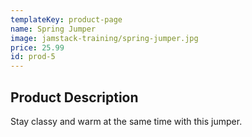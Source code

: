 ```yaml
---
templateKey: product-page
name: Spring Jumper
image: jamstack-training/spring-jumper.jpg
price: 25.99
id: prod-5
---
```


## Product Description

Stay classy and warm at the same time with this jumper.